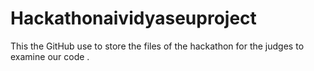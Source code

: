 # Hackathonaividyaseuproject
This the GitHub use to store the files of the hackathon for the judges to examine our code .
